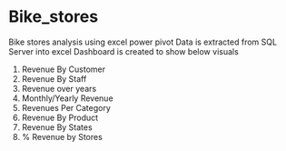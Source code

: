 # Bike_stores
Bike stores analysis using excel power pivot
Data is extracted from SQL Server into excel
Dashboard is created to show below visuals
1. Revenue By Customer
2. Revenue By Staff
3. Revenue over years
4. Monthly/Yearly Revenue
5. Revenues Per Category
6. Revenue By Product
7. Revenue By States
8. % Revenue by Stores
